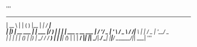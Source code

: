 '''
 _____           _            _   ___  _____       _____               
 |  __ \         | |          ( ) |__ \| ____|     / ____|              
 | |__) | __ ___ | |__   ___  |/     ) | |__      | |     ___  _ __ ___ 
 |  ___/ '__/ _ \| '_ \ / _ \       / /|___ \     | |    / _ \| '__/ _ \
 | |   | | | (_) | |_) |  __/      / /_ ___) |    | |___| (_) | | |  __/
 |_|   |_|  \___/|_.__/ \___|     |____|____/      \_____\___/|_|  \___|
'''                                                                                                                                     